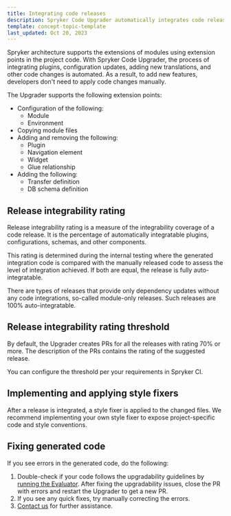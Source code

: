```yaml
---
title: Integrating code releases
description: Spryker Code Upgrader automatically integrates code releases
template: concept-topic-template
last_updated: Oct 20, 2023
---
```


Spryker architecture supports the extensions of modules using extension points in the project code. With Spryker Code Upgrader, the process of integrating plugins, configuration updates, adding new translations, and other code changes is automated. As a result, to add new features, developers don't need to apply code changes manually.

The Upgrader supports the following extension points:
- Configuration of the following:
  - Module
  - Environment
- Copying module files
- Adding and removing the following:
  - Plugin
  - Navigation element
  - Widget
  - Glue relationship
- Adding the following:
  - Transfer definition
  - DB schema definition

## Release integrability rating

Release integrability rating is a measure of the integrability coverage of a code release. It is the percentage of automatically integratable plugins, configurations, schemas, and other components.

This rating is determined during the internal testing where the generated integration code is compared with the manually released code to assess the level of integration achieved. If both are equal, the release is fully auto-integratable.

There are types of releases that provide only dependency updates without any code integrations, so-called module-only releases. Such releases are 100% auto-integratable.

## Release integrability rating threshold

By default, the Upgrader creates PRs for all the releases with rating 70% or more. The description of the PRs contains the rating of the suggested release.

You can configure the threshold per your requirements in Spryker CI.

## Implementing and applying style fixers

After a release is integrated, a style fixer is applied to the changed files. We recommend implementing your own style fixer to expose project-specific code and style conventions.

## Fixing generated code

If you see errors in the generated code, do the following:

1. Double-check if your code follows the upgradability guidelines by [running the Evaluator](/docs/dg/dev/guidelines/keeping-a-project-upgradable/run-the-evaluator-tool.html).
    After fixing the upgradability issues, close the PR with errors and restart the Upgrader to get a new PR.
2. If you see any quick fixes, try manually correcting the errors.
3. [Contact us](/docs/about/all/support/how-to-use-the-support-portal.html) for further assistance. 
